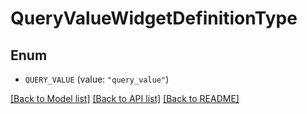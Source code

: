 # QueryValueWidgetDefinitionType

## Enum

- `QUERY_VALUE` (value: `"query_value"`)

[[Back to Model list]](../README.md#documentation-for-models) [[Back to API list]](../README.md#documentation-for-api-endpoints) [[Back to README]](../README.md)
